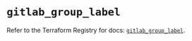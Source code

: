 # `gitlab_group_label`

Refer to the Terraform Registry for docs: [`gitlab_group_label`](https://registry.terraform.io/providers/gitlabhq/gitlab/17.7.1/docs/resources/group_label).
